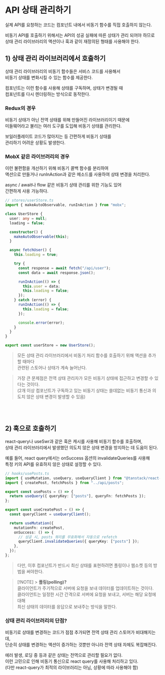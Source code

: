 # API 상태 관리하기

실제 API를 요청하는 코드는 컴포넌트 내에서 비동기 함수를 직접 호출하지 않는다.

비동기 API를 호출하기 위해서는 API의 성공 실패에 따른 상태가 관리 되어야 하므로<br />
상태 관리 라이브러리의 액션이나 훅과 같이 재정의된 형태를 사용해야 한다.

## 1) 상태 관리 라이브러리에서 호출하기

상태 관리 라이브러리의 비동기 함수들은 서비스 코드를 사용해서<br />
비동기 상태를 변화시킬 수 있는 함수를 제공한다.

컴포넌트는 이런 함수를 사용해 상태를 구독하며, 상태가 변경될 때<br />
컴포넌트를 다시 렌더링하는 방식으로 동작한다.

### Redux의 경우

비동기 상태가 아닌 전역 상태를 위해 만들어진 라이브러리이기 때문에<br />
미들웨어라고 불리는 여러 도구를 도입해 비동기 상태를 관리한다.

보일러플레이트 코드가 많아지는 등 간편하게 비동기 상태를<br />
관리하기 어려운 상황도 발생한다.

### MobX 같은 라이브러리의 경우

이런 불편함을 개선하기 위해 비동기 콜백 함수를 분리하여<br />
액션으로 만들거나 runInAction과 같은 메소드를 사용하여 상태 변경을 처리한다.

async / await나 flow 같은 비동기 상태 관리를 위한 기능도 있어<br />
간편하게 사용 가능하다.

```ts
// stores/userStore.ts
import { makeAutoObservable, runInAction } from "mobx";

class UserStore {
  user: any = null;
  loading = false;

  constructor() {
    makeAutoObservable(this);
  }

  async fetchUser() {
    this.loading = true;

    try {
      const response = await fetch("/api/user");
      const data = await response.json();

      runInAction(() => {
        this.user = data;
        this.loading = false;
      });
    } catch (error) {
      runInAction(() => {
        this.loading = false;
      });

      console.error(error);
    }
  }
}

export const userStore = new UserStore();
```

> 모든 상태 관리 라이브러리에서 비동기 처리 함수를 호출하기 위해 액션을 추가할 때마다<br />
> 관련된 스토어나 상태가 계속 늘어난다.

> 가장 큰 문제점은 전역 상태 관리자가 모든 비동기 상태에 접근하고 변경할 수 있다는 것이다.<br />
> (2개 이상 컴포넌트가 구독하고 있는 비동기 상태는 쓸데없는 비동기 통신과 의도치 않은 상태 변경이 발생할 수 있음)

<br />
<br />

## 2) 훅으로 호출하기

react-query나 useSwr과 같은 훅은 캐시를 사용해 비동기 함수를 호출하며,<br />
상태 관리 라이브러리에서 발생했던 의도치 않은 상태 변경을 방지하는 데 도움이 된다.

예를 들어, react query에서는 onSuccess 옵션의 invalidateQueries를 사용해<br />
특정 키의 API를 유효하지 않은 상태로 설정할 수 있다.

```ts
// hooks/usePosts.ts
import { useMutation, useQuery, useQueryClient } from "@tanstack/react-query";
import { createPost, fetchPosts } from "../api/posts";

export const usePosts = () => {
  return useQuery({ queryKey: ["posts"], queryFn: fetchPosts });
};

export const useCreatePost = () => {
  const queryClient = useQueryClient();

  return useMutation({
    mutationFn: createPost,
    onSuccess: () => {
      // 성공 시, posts 쿼리를 무효화해서 자동으로 refetch
      queryClient.invalidateQueries({ queryKey: ["posts"] });
    },
  });
};
```

> 다만, 이후 컴포넌트가 반드시 최신 상태를 표현하려면 폴링이나 웹소켓 등의 방법을 써야한다.

> [!NOTE] > **폴링(polling)?** <br />
> 클라이언트가 주기적으로 서버에 요청을 보내 데이터를 업데이트하는 것이다.<br />
> 클라이언트는 일정한 시간 간격으로 서버에 요청을 보내고, 서버는 해당 요청에 대해<br />
> 최신 상태의 데이터를 응답으로 보내주는 방식을 말한다.

### 상태 관리 라이브러리의 단점?

비동기로 상태를 변경하는 코드가 점점 추가되면 전역 상태 관리 스토어가 비대해지는데,<br />
단순히 상태를 변경하는 액션이 증가하는 것뿐만 아니라 전역 상태 자체도 복잡해진다.

에러 발생, 로딩 중 등과 같은 상태는 전역으로 관리할 필요가 없다.<br />
이런 고민으로 인해 비동기 통신으로 react query를 사용해 처리하고 있다.<br />
(다만 react-query가 최적의 라이브러리는 아님, 상황에 따라 사용해야 함)

<br />
<br />
